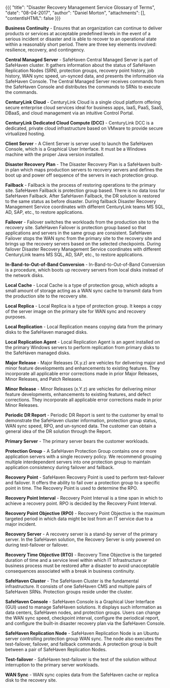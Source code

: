 {{{
"title": "Disaster Recovery Management Service Glossary of Terms",
"date": "08-04-2017",
"author": "Daniel Morton",
"attachments": [],
"contentIsHTML": false
}}}

**Business Continuity** -  Ensures that an organization can continue to deliver products or services at acceptable predefined levels in the event of a serious incident or disaster and is able to recover to an operational state within a reasonably short period. There are three key elements involved: resilience, recovery, and contingency.

**Central Managed Server** - SafeHaven Central Managed Server is part of SafeHaven cluster. It gathers information about the status of SafeHaven Replication Nodes (SRN), protection groups, recovery point history, job history, WAN sync speed, un-synced data, and presents the information via SafeHaven Console. The Central Managed Server receives commands from the SafeHaven Console and distributes the commands to SRNs to execute the commands.

**CenturyLink Cloud** - CenturyLink Cloud is a single cloud platform offering secure enterprise cloud services ideal for business apps, IaaS, PaaS, SaaS, DBaaS, and cloud management via an intuitive Control Portal.

**CenturyLink Dedicated Cloud Compute (DCC)** - CenturyLink DCC is a dedicated, private cloud infrastructure based on VMware to provide secure virtualized hosting.

**Client Server** - A Client Server is server used to launch the SafeHaven Console, which is a Graphical User Interface. It must be a Windows machine with the proper Java version installed.

**Disaster Recovery Plan** - The Disaster Recovery Plan is a SafeHaven built-in plan which maps production servers to recovery servers and defines the boot up and power off sequence of the servers in each protection group.

**Failback** - Failback is the process of restoring operations to the primary site. SafeHaven Failback is protection group based. There is no data loss for SafeHaven Failback. After SafeHaven Failback, the DR solution is restored to the same status as before disaster. During failback Disaster Recovery Management Service coordinates with different CenturyLink teams MS SQL, AD, SAP, etc., to restore applications.

**Failover** - Failover switches the workloads from the production site to the recovery site. SafeHaven Failover is protection group based so that applications and servers in the same group are consistent. SafeHaven Failover stops the WAN sync from the primary site to the recovery site and brings up the recovery servers based on the selected checkpoints. During failover Disaster Recovery Management Service coordinates with different CenturyLink teams MS SQL, AD, SAP, etc., to restore applications.

**In-Band-to-Out-of-Band Conversion** - In-Band-to-Out-of-Band Conversion is a procedure, which boots up recovery servers from local disks instead of the network disks.

**Local Cache** - Local Cache is a type of protection group, which adopts a small amount of storage acting as a WAN sync cache to transmit data from the production site to the recovery site.

**Local Replica** - Local Replica is a type of protection group. It keeps a copy of the server image on the primary site for WAN sync and recovery purposes.

**Local Replication** - Local Replication means copying data from the primary disks to the SafeHaven managed disks.

**Local Replication Agent** - Local Replication Agent is an agent installed on the primary Windows servers to perform replication from primary disks to the SafeHaven managed disks.

**Major Release** - Major Releases (X.y.z) are vehicles for delivering major and minor feature developments and enhancements to existing features. They incorporate all applicable error corrections made in prior Major Releases, Minor Releases, and Patch Releases.

**Minor Release** - Minor Releases (x.Y.z) are vehicles for delivering minor feature developments, enhancements to existing features, and defect corrections. They incorporate all applicable error corrections made in prior Minor Releases.

**Periodic DR Report** - Periodic DR Report is sent to the customer by email to demonstrate the SafeHaven cluster information, protection group status, WAN sync speed, RPO, and un-synced data. The customer can obtain a general idea of the DR solution through the Report.

**Primary Server** - The primary server bears the customer workloads.

**Protection Group** - A SafeHaven Protection Group contains one or more application servers with a single recovery policy. We recommend grouping multiple interdependent servers into one protection group to maintain application consistency during failover and failback.

**Recovery Point** - SafeHaven Recovery Point is used to perform test-failover and failover. It offers the ability to fail over a protection group to a specific point in time. The Recovery Point is used to determine the RPO.

**Recovery Point Interval** - Recovery Point Interval is a time span in which to achieve a recovery point. RPO is decided by the Recovery Point Interval.

**Recovery Point Objective (RPO)** - Recovery Point Objective is the maximum targeted period in which data might be lost from an IT service due to a major incident.

**Recovery Server** - A recovery server is a stand-by server of the primary server. In the SafeHaven solution, the Recovery Server is only powered on during test-failover or failover.

**Recovery Time Objective (RTO)** - Recovery Time Objective is the targeted duration of time and a service level within which IT Infrastructure or business process must be restored after a disaster to avoid unacceptable consequences associated with a break in business continuity.

**SafeHaven Cluster** - The SafeHaven Cluster is the fundamental infrastructure. It consists of one SafeHaven CMS and multiple pairs of SafeHaven SRNs. Protection groups reside under the cluster.

**SafeHaven Console** - SafeHaven Console is a Graphical User Interface (GUI) used to manage SafeHaven solutions. It displays such information as data centers, SafeHaven nodes, and protection groups. Users can change the WAN sync speed, checkpoint interval, configure the periodical report, and configure the built-in disaster recovery plan via the SafeHaven Console.

**SafeHaven Replication Node** - SafeHaven Replication Node is an Ubuntu server controlling protection group WAN sync. The node also executes the test-failover, failover, and failback commands. A protection group is built between a pair of SafeHaven Replication Nodes.

**Test-failover** - SafeHaven test-failover is the test of the solution without interruption to the primary server workloads.

**WAN Sync** - WAN sync copies data from the SafeHaven cache or replica disk to the recovery site.
